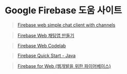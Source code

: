 # Google Firebase 도움 사이트
> [Firebase web simple chat client with channels](https://github.com/epoberezkin/firebase-chat)

> [Firebase Web 채팅앱 만들기](http://cionman.tistory.com/51)

> [Firebase Web Codelab](https://codelabs.developers.google.com/codelabs/firebase-web/#0)

> [Firebase Quick Start - Java](https://github.com/firebase/quickstart-java)

> [Firebase for Web (웹개발을 위한 파이어베이스)](https://www.slideshare.net/sungbeenjang/firebase-for-web-1-hosting)
